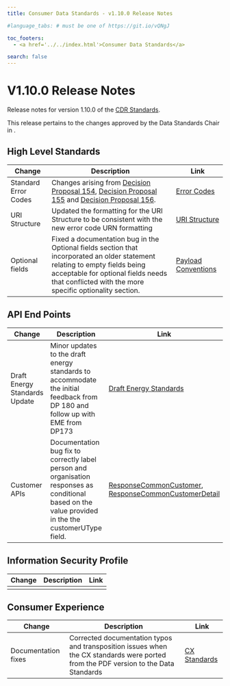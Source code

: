 ```yaml
---
title: Consumer Data Standards - v1.10.0 Release Notes

#language_tabs: # must be one of https://git.io/vQNgJ

toc_footers:
  - <a href='../../index.html'>Consumer Data Standards</a>

search: false
---
```


# V1.10.0 Release Notes
Release notes for version 1.10.0 of the [CDR Standards](../../index.html).

This release pertains to the changes approved by the Data Standards Chair in <Decision Proposal>.

## High Level Standards

|Change|Description|Link|
|------|-----------|----|
| Standard Error Codes | Changes arising from [Decision Proposal 154](https://github.com/ConsumerDataStandardsAustralia/standards/issues/154), [Decision Proposal 155](https://github.com/ConsumerDataStandardsAustralia/standards/issues/155) and [Decision Proposal 156](https://github.com/ConsumerDataStandardsAustralia/standards/issues/156).  | [Error Codes](../../#error-codes) |
| URI Structure | Updated the formatting for the URI Structure to be consistent with the new error code URN formatting | [URI Structure](../../#uri-structure) |
| Optional fields | Fixed a documentation bug in the Optional fields section that incorporated an older statement relating to empty fields being acceptable for optional fields needs that conflicted with the more specific optionality section. | [Payload Conventions](../../#payload-conventions) |

## API End Points

|Change|Description|Link|
|------|-----------|----|
| Draft Energy Standards Update | Minor updates to the draft energy standards to accommodate the initial feedback from DP 180 and follow up with EME from DP173 | [Draft Energy Standards](../../draft/energy-draft.html) |
| Customer APIs | Documentation bug fix to correctly label person and organisation responses as conditional based on the value provided in the the customerUType field. | [ResponseCommonCustomer](../../#tocSdiscoveryoutage), [ResponseCommonCustomerDetail](../../#tocSresponsecommoncustomerdetail)|

## Information Security Profile
|Change|Description|Link|
|------|-----------|----|
|  |  |  |

## Consumer Experience

|Change|Description|Link|
|------|-----------|----|
| Documentation fixes | Corrected documentation typos and transposition issues when the CX standards were ported from the PDF version to the Data Standards |  [CX Standards](../../#business-consumer) |
